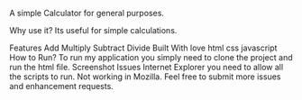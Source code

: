 A simple Calculator for general purposes.

Why use it?
Its useful for simple calculations.

Features
Add
Multiply
Subtract
Divide
Built With
love
html
css
javascript
How to Run?
To run my application you simply need to clone the project and run the html file.
Screenshot
Issues
Internet Explorer you need to allow all the scripts to run.
Not working in Mozilla.
Feel free to submit more issues and enhancement requests.
